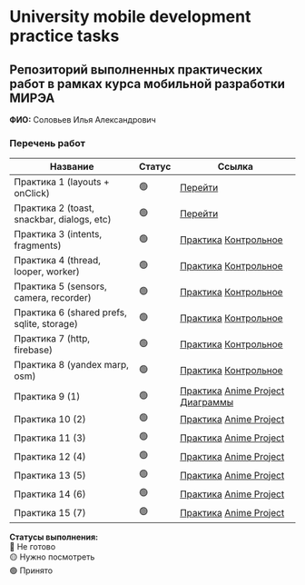 # University mobile development practice tasks

## Репозиторий выполненных практических работ в рамках курса мобильной разработки МИРЭА
**ФИО:** Соловьев Илья Александрович

### Перечень работ

Название            | Статус | Ссылка
--------------------|--------|--------
Практика 1 (layouts + onClick)          |   🟢  | <a href="https://github.com/M1estere/MIREA_Mobile_Dev/tree/master/Lesson1">Перейти</a>
Практика 2 (toast, snackbar, dialogs, etc)          |   🟢  | <a href="https://github.com/M1estere/MIREA_Mobile_Dev/tree/master/Lesson2">Перейти</a>
Практика 3 (intents, fragments)          |   🟢  | <a href="https://github.com/M1estere/MIREA_Mobile_Dev/tree/master/Lesson3">Практика</a> <a href="https://github.com/M1estere/MIREA_Mobile_Dev/tree/master/MireaProject">Контрольное</a>
Практика 4 (thread, looper, worker)           |   🟢  | <a href="https://github.com/M1estere/MIREA_Mobile_Dev/tree/master/Lesson4">Практика</a> <a href="https://github.com/M1estere/MIREA_Mobile_Dev/tree/master/MireaProject">Контрольное</a>
Практика 5 (sensors, camera, recorder)          |   🟢  | <a href="https://github.com/M1estere/MIREA_Mobile_Dev/tree/master/Lesson5">Практика</a> <a href="https://github.com/M1estere/MIREA_Mobile_Dev/tree/master/MireaProject">Контрольное</a>
Практика 6 (shared prefs, sqlite, storage)          |   🟢  | <a href="https://github.com/M1estere/MIREA_Mobile_Dev/tree/master/Lesson6">Практика</a> <a href="https://github.com/M1estere/MIREA_Mobile_Dev/tree/master/MireaProject">Контрольное</a>
Практика 7 (http, firebase)           |   🟢  | <a href="https://github.com/M1estere/MIREA_Mobile_Dev/tree/master/Lesson7">Практика</a> <a href="https://github.com/M1estere/MIREA_Mobile_Dev/tree/master/MireaProject">Контрольное</a>
Практика 8 (yandex marp, osm)           |   🟢  | <a href="https://github.com/M1estere/MIREA_Mobile_Dev/tree/master/Lesson8">Практика</a> <a href="https://github.com/M1estere/MIREA_Mobile_Dev/tree/master/MireaProject">Контрольное</a>
Практика 9 (1) | 🟢 | <a href="https://github.com/M1estere/MIREA_Mobile_Dev/tree/master/Lesson9">Практика</a> <a href="https://github.com/M1estere/MIREA_Mobile_Dev/tree/master/Anime_Project">Anime Project</a> <a href="https://github.com/M1estere/MIREA_Mobile_Dev/tree/master/Anime_Project/README.md">Диаграммы</a>
Практика 10 (2) | 🟢 | <a href="https://github.com/M1estere/MIREA_Mobile_Dev/tree/master/Lesson10">Практика</a> <a href="https://github.com/M1estere/MIREA_Mobile_Dev/tree/master/Anime_Project">Anime Project</a>
Практика 11 (3) | 🟢 | <a href="https://github.com/M1estere/MIREA_Mobile_Dev/tree/master/Lesson11">Практика</a> <a href="https://github.com/M1estere/MIREA_Mobile_Dev/tree/master/Anime_Project">Anime Project</a>
Практика 12 (4) | 🟢 | <a href="https://github.com/M1estere/MIREA_Mobile_Dev/tree/master/Lesson12">Практика</a> <a href="https://github.com/M1estere/MIREA_Mobile_Dev/tree/master/Anime_Project">Anime Project</a>
Практика 13 (5) | 🟢 | <a href="https://github.com/M1estere/MIREA_Mobile_Dev/tree/master/Lesson13">Практика</a> <a href="https://github.com/M1estere/MIREA_Mobile_Dev/tree/master/Anime_Project">Anime Project</a>
Практика 14 (6) | 🟢 | <a href="https://github.com/M1estere/MIREA_Mobile_Dev/tree/master/Lesson14">Практика</a> <a href="https://github.com/M1estere/MIREA_Mobile_Dev/tree/master/Anime_Project">Anime Project</a>
Практика 15 (7) | 🟢 | <a href="https://github.com/M1estere/MIREA_Mobile_Dev/tree/master/Lesson15">Практика</a> <a href="https://github.com/M1estere/MIREA_Mobile_Dev/tree/master/Anime_Project">Anime Project</a>

**Статусы выполнения:** <br>
🔴 Не готово <br>
🟡 Нужно посмотреть <br>
🟢 Принято <br>
